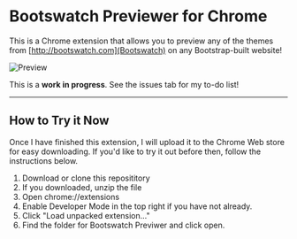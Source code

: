# Bootswatch Previewer for Chrome
This is a Chrome extension that allows you to preview any of the themes from [http://bootswatch.com](Bootswatch) on any Bootstrap-built website!

![Preview](http://i.imgur.com/LyRkR5S.png)

This is a **work in progress**. See the issues tab for my to-do list!

----
## How to Try it Now

Once I have finished this extension, I will upload it to the Chrome Web store for easy downloading. If you'd like to try it out before then, follow the instructions below.

  1. Download or clone this reposititory
  2. If you downloaded, unzip the file
  3. Open chrome://extensions
  4. Enable Developer Mode in the top right if you have not already.
  5. Click "Load unpacked extension..."
  6. Find the folder for Bootswatch Previwer and click open.
  
